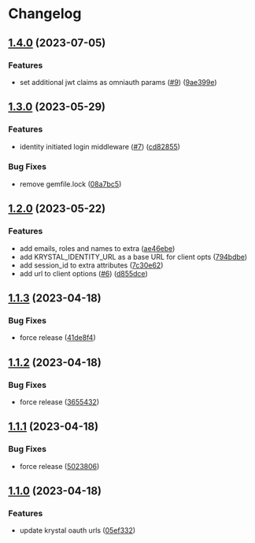 # Changelog

## [1.4.0](https://github.com/krystal/omniauth-krystal/compare/v1.3.0...v1.4.0) (2023-07-05)


### Features

* set additional jwt claims as omniauth params ([#9](https://github.com/krystal/omniauth-krystal/issues/9)) ([9ae399e](https://github.com/krystal/omniauth-krystal/commit/9ae399e8b729e2e616666129fcc46f53938e8f12))

## [1.3.0](https://github.com/krystal/omniauth-krystal/compare/v1.2.0...v1.3.0) (2023-05-29)


### Features

* identity initiated login middleware ([#7](https://github.com/krystal/omniauth-krystal/issues/7)) ([cd82855](https://github.com/krystal/omniauth-krystal/commit/cd828552d54c6d143e3c676ea51920784d7d95df))


### Bug Fixes

* remove gemfile.lock ([08a7bc5](https://github.com/krystal/omniauth-krystal/commit/08a7bc50aca9040ad78032feb23aff7c6168816e))

## [1.2.0](https://github.com/krystal/omniauth-krystal/compare/v1.1.3...v1.2.0) (2023-05-22)


### Features

* add emails, roles and names to extra ([ae46ebe](https://github.com/krystal/omniauth-krystal/commit/ae46ebe777dd81d967151ad03cc2bec37c0aa889))
* add KRYSTAL_IDENTITY_URL as a base URL for client opts ([794bdbe](https://github.com/krystal/omniauth-krystal/commit/794bdbe78de4594fd5ad8ef63bb5fb18986b9a20))
* add session_id to extra attributes ([7c30e62](https://github.com/krystal/omniauth-krystal/commit/7c30e626e82d0377daab3589ae62d27442e0b412))
* add url to client options ([#6](https://github.com/krystal/omniauth-krystal/issues/6)) ([d855dce](https://github.com/krystal/omniauth-krystal/commit/d855dce16ef9629f2fb9e19ac5999b9b1f400510))

## [1.1.3](https://github.com/krystal/omniauth-krystal/compare/v1.1.2...v1.1.3) (2023-04-18)


### Bug Fixes

* force release ([41de8f4](https://github.com/krystal/omniauth-krystal/commit/41de8f4bd444c3386924f9ee47428805202e6125))

## [1.1.2](https://github.com/krystal/omniauth-krystal/compare/v1.1.1...v1.1.2) (2023-04-18)


### Bug Fixes

* force release ([3655432](https://github.com/krystal/omniauth-krystal/commit/3655432068c1f5344dd014e5059f9104e46ecb24))

## [1.1.1](https://github.com/krystal/omniauth-krystal/compare/v1.1.0...v1.1.1) (2023-04-18)


### Bug Fixes

* force release ([5023806](https://github.com/krystal/omniauth-krystal/commit/50238063353fba56c2ff9eaeaee3f100db8cca65))

## [1.1.0](https://github.com/krystal/omniauth-krystal/compare/v1.0.2...v1.1.0) (2023-04-18)


### Features

* update krystal oauth urls ([05ef332](https://github.com/krystal/omniauth-krystal/commit/05ef3323e58e6f092c7ea4950667373ed5027577))
